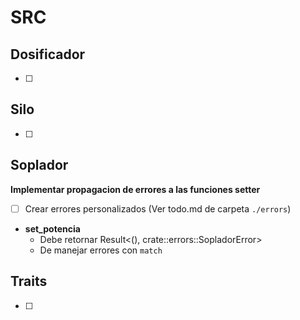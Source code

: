 # SRC
## Dosificador
- [ ]

## Silo
- [ ]

## Soplador
**Implementar propagacion de errores a las funciones setter**
- [ ] Crear errores personalizados (Ver todo.md de carpeta `./errors`)
- **set_potencia**
    - Debe retornar Result<(), crate::errors::SopladorError>
    - De manejar errores con `match`

## Traits
- [ ]
